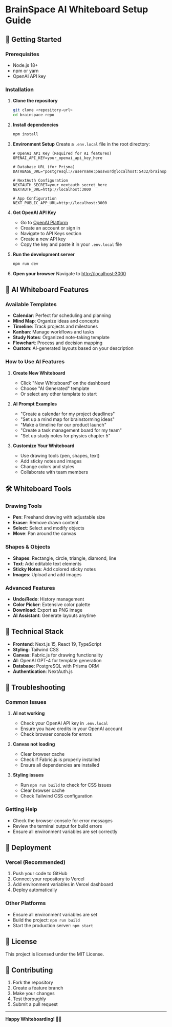 # BrainSpace AI Whiteboard Setup Guide

## 🚀 Getting Started

### Prerequisites
- Node.js 18+ 
- npm or yarn
- OpenAI API key

### Installation

1. **Clone the repository**
   ```bash
   git clone <repository-url>
   cd brainspace-repo
   ```

2. **Install dependencies**
   ```bash
   npm install
   ```

3. **Environment Setup**
   Create a `.env.local` file in the root directory:
   ```env
   # OpenAI API Key (Required for AI features)
   OPENAI_API_KEY=your_openai_api_key_here
   
   # Database URL (for Prisma)
   DATABASE_URL="postgresql://username:password@localhost:5432/brainspace"
   
   # NextAuth Configuration
   NEXTAUTH_SECRET=your_nextauth_secret_here
   NEXTAUTH_URL=http://localhost:3000
   
   # App Configuration
   NEXT_PUBLIC_APP_URL=http://localhost:3000
   ```

4. **Get OpenAI API Key**
   - Go to [OpenAI Platform](https://platform.openai.com/)
   - Create an account or sign in
   - Navigate to API Keys section
   - Create a new API key
   - Copy the key and paste it in your `.env.local` file

5. **Run the development server**
   ```bash
   npm run dev
   ```

6. **Open your browser**
   Navigate to [http://localhost:3000](http://localhost:3000)

## 🎨 AI Whiteboard Features

### Available Templates
- **Calendar**: Perfect for scheduling and planning
- **Mind Map**: Organize ideas and concepts
- **Timeline**: Track projects and milestones
- **Kanban**: Manage workflows and tasks
- **Study Notes**: Organized note-taking template
- **Flowchart**: Process and decision mapping
- **Custom**: AI-generated layouts based on your description

### How to Use AI Features

1. **Create New Whiteboard**
   - Click "New Whiteboard" on the dashboard
   - Choose "AI Generated" template
   - Or select any other template to start

2. **AI Prompt Examples**
   - "Create a calendar for my project deadlines"
   - "Set up a mind map for brainstorming ideas"
   - "Make a timeline for our product launch"
   - "Create a task management board for my team"
   - "Set up study notes for physics chapter 5"

3. **Customize Your Whiteboard**
   - Use drawing tools (pen, shapes, text)
   - Add sticky notes and images
   - Change colors and styles
   - Collaborate with team members

## 🛠️ Whiteboard Tools

### Drawing Tools
- **Pen**: Freehand drawing with adjustable size
- **Eraser**: Remove drawn content
- **Select**: Select and modify objects
- **Move**: Pan around the canvas

### Shapes & Objects
- **Shapes**: Rectangle, circle, triangle, diamond, line
- **Text**: Add editable text elements
- **Sticky Notes**: Add colored sticky notes
- **Images**: Upload and add images

### Advanced Features
- **Undo/Redo**: History management
- **Color Picker**: Extensive color palette
- **Download**: Export as PNG image
- **AI Assistant**: Generate layouts anytime

## 🔧 Technical Stack

- **Frontend**: Next.js 15, React 19, TypeScript
- **Styling**: Tailwind CSS
- **Canvas**: Fabric.js for drawing functionality
- **AI**: OpenAI GPT-4 for template generation
- **Database**: PostgreSQL with Prisma ORM
- **Authentication**: NextAuth.js

## 🐛 Troubleshooting

### Common Issues

1. **AI not working**
   - Check your OpenAI API key in `.env.local`
   - Ensure you have credits in your OpenAI account
   - Check browser console for errors

2. **Canvas not loading**
   - Clear browser cache
   - Check if Fabric.js is properly installed
   - Ensure all dependencies are installed

3. **Styling issues**
   - Run `npm run build` to check for CSS issues
   - Clear browser cache
   - Check Tailwind CSS configuration

### Getting Help

- Check the browser console for error messages
- Review the terminal output for build errors
- Ensure all environment variables are set correctly

## 🚀 Deployment

### Vercel (Recommended)
1. Push your code to GitHub
2. Connect your repository to Vercel
3. Add environment variables in Vercel dashboard
4. Deploy automatically

### Other Platforms
- Ensure all environment variables are set
- Build the project: `npm run build`
- Start the production server: `npm start`

## 📝 License

This project is licensed under the MIT License.

## 🤝 Contributing

1. Fork the repository
2. Create a feature branch
3. Make your changes
4. Test thoroughly
5. Submit a pull request

---

**Happy Whiteboarding! 🎨✨** 